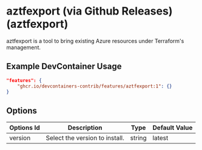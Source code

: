 
# aztfexport (via Github Releases) (aztfexport)

aztfexport is a tool to bring existing Azure resources under Terraform's management.

## Example DevContainer Usage

```json
"features": {
    "ghcr.io/devcontainers-contrib/features/aztfexport:1": {}
}
```

## Options

| Options Id | Description | Type | Default Value |
|-----|-----|-----|-----|
| version | Select the version to install. | string | latest |


